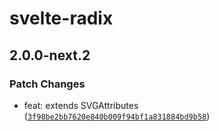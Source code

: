 # svelte-radix

## 2.0.0-next.2

### Patch Changes

- feat: extends SVGAttributes<SVGElement> ([`3f98be2bb7620e840b009f94bf1a831884bd9b58`](https://github.com/shinokada/svelte-radix/commit/3f98be2bb7620e840b009f94bf1a831884bd9b58))
